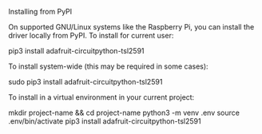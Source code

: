 Installing from PyPI

On supported GNU/Linux systems like the Raspberry Pi, you can install the driver locally from PyPI. To install for current user:

pip3 install adafruit-circuitpython-tsl2591

To install system-wide (this may be required in some cases):

sudo pip3 install adafruit-circuitpython-tsl2591

To install in a virtual environment in your current project:

mkdir project-name && cd project-name
python3 -m venv .env
source .env/bin/activate
pip3 install adafruit-circuitpython-tsl2591
